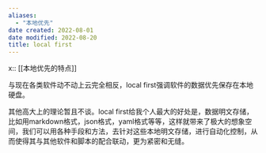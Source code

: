 ```yaml
---
aliases:
  - "本地优先"
date created: 2022-08-01
date modified: 2022-08-20
title: local first
---
```


x:: [[本地优先的特点]]

与现在各类软件动不动上云完全相反，local first强调软件的数据优先保存在本地硬盘。

其他高大上的理论暂且不谈。local first给我个人最大的好处是，数据明文存储，比如用markdown格式，json格式，yaml格式等等，这样就带来了极大的想象空间，我们可以用各种手段和方法，去针对这些本地明文存储，进行自动化控制，从而使得其与其他软件和脚本的配合联动，更为紧密和无缝。

